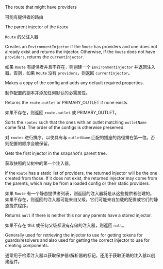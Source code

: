 The route that might have providers

可能有提供者的路由

The parent injector of the `Route`

`Route` 的父注入器

Creates an `EnvironmentInjector` if the `Route` has providers and one does not already exist
and returns the injector. Otherwise, if the `Route` does not have `providers`, returns the
`currentInjector`.

如果 `Route` 有提供者并且不存在，则创建一个 `EnvironmentInjector` 并返回注入器。否则，如果
`Route` 没有 `providers`，则返回 `currentInjector`。

Makes a copy of the config and adds any default required properties.

制作配置的副本并添加任何默认的必需属性。

Returns the `route.outlet` or PRIMARY_OUTLET if none exists.

如果不存在，则返回 `route.outlet` 或 PRIMARY_OUTLET。

Sorts the `routes` such that the ones with an outlet matching `outletName` come first.
The order of the configs is otherwise preserved.

对 `routes` 进行排序，以使具有与 `outletName`
匹配的插座的路径排在第一位。否则配置的顺序会被保留。

Gets the first injector in the snapshot's parent tree.

获取快照的父树中的第一个注入器。

If the `Route` has a static list of providers, the returned injector will be the one created from
those. If it does not exist, the returned injector may come from the parents, which may be from a
loaded config or their static providers.

如果 `Route`
有一个静态提供者列表，则返回的注入器将是从这些提供者创建的。如果不存在，则返回的注入器可能来自父级，它们可能来自加载的配置或它们的静态提供程序。

Returns `null` if there is neither this nor any parents have a stored injector.

如果不存在 this 或任何父级都没有存储的注入器，则返回 `null`。

Generally used for retrieving the injector to use for getting tokens for guards/resolvers and
also used for getting the correct injector to use for creating components.

通常用于检索注入器以获取保护器/解析器的标记，还用于获取正确的注入器以创建组件。